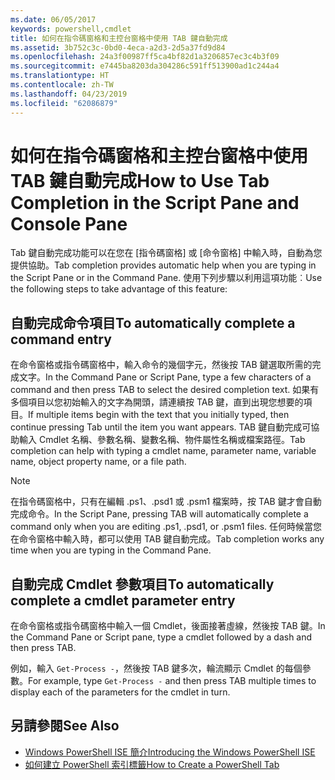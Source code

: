 ```yaml
---
ms.date: 06/05/2017
keywords: powershell,cmdlet
title: 如何在指令碼窗格和主控台窗格中使用 TAB 鍵自動完成
ms.assetid: 3b752c3c-0bd0-4eca-a2d3-2d5a37fd9d84
ms.openlocfilehash: 24a3f00987ff5ca4bf82d1a3206857ec3c4b3f09
ms.sourcegitcommit: e7445ba8203da304286c591ff513900ad1c244a4
ms.translationtype: HT
ms.contentlocale: zh-TW
ms.lasthandoff: 04/23/2019
ms.locfileid: "62086879"
---
```

# <a name="how-to-use-tab-completion-in-the-script-pane-and-console-pane"></a><span data-ttu-id="18ea6-103">如何在指令碼窗格和主控台窗格中使用 TAB 鍵自動完成</span><span class="sxs-lookup"><span data-stu-id="18ea6-103">How to Use Tab Completion in the Script Pane and Console Pane</span></span>

<span data-ttu-id="18ea6-104">Tab 鍵自動完成功能可以在您在 [指令碼窗格] 或 [命令窗格] 中輸入時，自動為您提供協助。</span><span class="sxs-lookup"><span data-stu-id="18ea6-104">Tab completion provides automatic help when you are typing in the Script Pane or in the Command Pane.</span></span> <span data-ttu-id="18ea6-105">使用下列步驟以利用這項功能︰</span><span class="sxs-lookup"><span data-stu-id="18ea6-105">Use the following steps to take advantage of this feature:</span></span>

## <a name="to-automatically-complete-a-command-entry"></a><span data-ttu-id="18ea6-106">自動完成命令項目</span><span class="sxs-lookup"><span data-stu-id="18ea6-106">To automatically complete a command entry</span></span>

<span data-ttu-id="18ea6-107">在命令窗格或指令碼窗格中，輸入命令的幾個字元，然後按 TAB 鍵選取所需的完成文字。</span><span class="sxs-lookup"><span data-stu-id="18ea6-107">In the Command Pane or Script Pane, type a few characters of a command and then press TAB to select the desired completion text.</span></span> <span data-ttu-id="18ea6-108">如果有多個項目以您初始輸入的文字為開頭，請連續按 TAB 鍵，直到出現您想要的項目。</span><span class="sxs-lookup"><span data-stu-id="18ea6-108">If multiple items begin with the text that you initially typed, then continue pressing Tab until the item you want appears.</span></span> <span data-ttu-id="18ea6-109">TAB 鍵自動完成可協助輸入 Cmdlet 名稱、參數名稱、變數名稱、物件屬性名稱或檔案路徑。</span><span class="sxs-lookup"><span data-stu-id="18ea6-109">Tab completion can help with typing a cmdlet name, parameter name, variable name, object property name, or a file path.</span></span>

> [!NOTE]
> <span data-ttu-id="18ea6-110">在指令碼窗格中，只有在編輯 .ps1、.psd1 或 .psm1 檔案時，按 TAB 鍵才會自動完成命令。</span><span class="sxs-lookup"><span data-stu-id="18ea6-110">In the Script Pane, pressing TAB will automatically complete a command only when you are editing .ps1, .psd1, or .psm1 files.</span></span> <span data-ttu-id="18ea6-111">任何時候當您在命令窗格中輸入時，都可以使用 TAB 鍵自動完成。</span><span class="sxs-lookup"><span data-stu-id="18ea6-111">Tab completion works any time when you are typing in the Command Pane.</span></span>

## <a name="to-automatically-complete-a-cmdlet-parameter-entry"></a><span data-ttu-id="18ea6-112">自動完成 Cmdlet 參數項目</span><span class="sxs-lookup"><span data-stu-id="18ea6-112">To automatically complete a cmdlet parameter entry</span></span>

<span data-ttu-id="18ea6-113">在命令窗格或指令碼窗格中輸入一個 Cmdlet，後面接著虛線，然後按 TAB 鍵。</span><span class="sxs-lookup"><span data-stu-id="18ea6-113">In the Command Pane or Script pane, type a cmdlet followed by a dash and then press TAB.</span></span>

<span data-ttu-id="18ea6-114">例如，輸入 `Get-Process -`，然後按 TAB 鍵多次，輪流顯示 Cmdlet 的每個參數。</span><span class="sxs-lookup"><span data-stu-id="18ea6-114">For example, type `Get-Process -` and then press TAB multiple times to display each of the parameters for the cmdlet in turn.</span></span>

## <a name="see-also"></a><span data-ttu-id="18ea6-115">另請參閱</span><span class="sxs-lookup"><span data-stu-id="18ea6-115">See Also</span></span>

- [<span data-ttu-id="18ea6-116">Windows PowerShell ISE 簡介</span><span class="sxs-lookup"><span data-stu-id="18ea6-116">Introducing the Windows PowerShell ISE</span></span>](Introducing-the-Windows-PowerShell-ISE.md)
- [<span data-ttu-id="18ea6-117">如何建立 PowerShell 索引標籤</span><span class="sxs-lookup"><span data-stu-id="18ea6-117">How to Create a PowerShell Tab</span></span>](How-to-Create-a-PowerShell-Tab-in-Windows-PowerShell-ISE.md)
